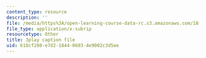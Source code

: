 ```yaml
---
content_type: resource
description: ''
file: /media/https%3A/open-learning-course-data-rc.s3.amazonaws.com/18-01sc-single-variable-calculus-fall-2010/618cf280e7d2184406034e9002c3d5ee_R9a_NHXrBcg.srt
file_type: application/x-subrip
resourcetype: Other
title: 3play caption file
uid: 618cf280-e7d2-1844-0603-4e9002c3d5ee
---
```

